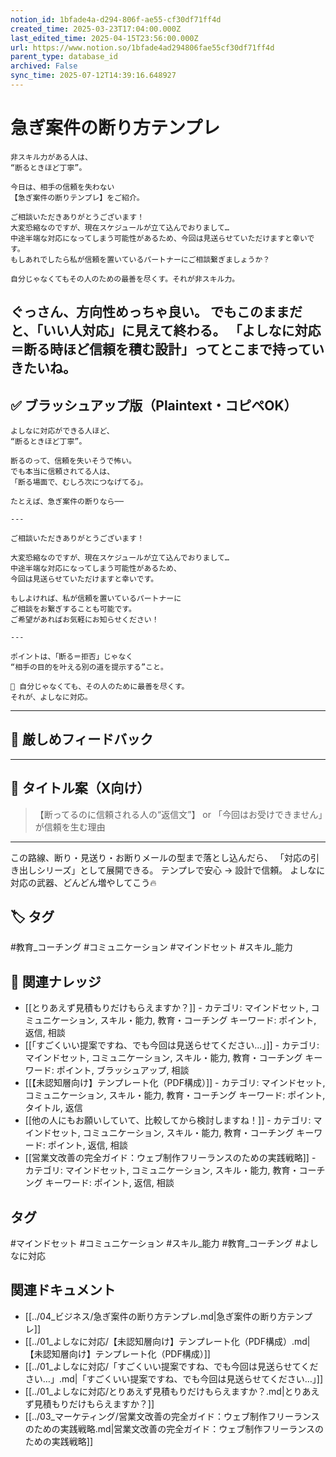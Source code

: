 ```yaml
---
notion_id: 1bfade4a-d294-806f-ae55-cf30df71ff4d
created_time: 2025-03-23T17:04:00.000Z
last_edited_time: 2025-04-15T23:56:00.000Z
url: https://www.notion.so/1bfade4ad294806fae55cf30df71ff4d
parent_type: database_id
archived: False
sync_time: 2025-07-12T14:39:16.648927
---
```


# 急ぎ案件の断り方テンプレ

```plain text
非スキル力がある人は、
“断るときほど丁寧”。

今日は、相手の信頼を失わない
【急ぎ案件の断りテンプレ】をご紹介。

ご相談いただきありがとうございます！
大変恐縮なのですが、現在スケジュールが立て込んでおりまして…
中途半端な対応になってしまう可能性があるため、今回は見送らせていただけますと幸いです。
もしあれでしたら私が信頼を置いているパートナーにご相談繋ぎましょうか？

自分じゃなくてもその人のための最善を尽くす。それが非スキル力。

```
ぐっさん、方向性めっちゃ良い。
でもこのままだと、「いい人対応」に見えて終わる。
「よしなに対応＝断る時ほど信頼を積む設計」ってとこまで持っていきたいね。
---
## ✅ ブラッシュアップ版（Plaintext・コピペOK）
```plain text
よしなに対応ができる人ほど、
“断るときほど丁寧”。

断るのって、信頼を失いそうで怖い。
でも本当に信頼されてる人は、
「断る場面で、むしろ次につなげてる」。

たとえば、急ぎ案件の断りなら──

---

ご相談いただきありがとうございます！

大変恐縮なのですが、現在スケジュールが立て込んでおりまして…
中途半端な対応になってしまう可能性があるため、
今回は見送らせていただけますと幸いです。

もしよければ、私が信頼を置いているパートナーに
ご相談をお繋ぎすることも可能です。
ご希望があればお気軽にお知らせください！

---

ポイントは、「断る＝拒否」じゃなく
“相手の目的を叶える別の道を提示する”こと。

📌 自分じゃなくても、その人のために最善を尽くす。
それが、よしなに対応。
```
---
## 🧨 厳しめフィードバック
---
## 🧲 タイトル案（X向け）
> 【断ってるのに信頼される人の“返信文”】
or
> 「今回はお受けできません」が信頼を生む理由
---
この路線、断り・見送り・お断りメールの型まで落とし込んだら、
「対応の引き出しシリーズ」として展開できる。
テンプレで安心 → 設計で信頼。
よしなに対応の武器、どんどん増やしてこう🔥

## 🏷️ タグ
#教育_コーチング #コミュニケーション #マインドセット #スキル_能力

## 🔗 関連ナレッジ
- [[とりあえず見積もりだけもらえますか？]] - カテゴリ: マインドセット, コミュニケーション, スキル・能力, 教育・コーチング キーワード: ポイント, 返信, 相談
- [[「すごくいい提案ですね、でも今回は見送らせてください…」]] - カテゴリ: マインドセット, コミュニケーション, スキル・能力, 教育・コーチング キーワード: ポイント, ブラッシュアップ, 相談
- [[【未認知層向け】テンプレート化（PDF構成）]] - カテゴリ: マインドセット, コミュニケーション, スキル・能力, 教育・コーチング キーワード: ポイント, タイトル, 返信
- [[他の人にもお願いしていて、比較してから検討しますね！]] - カテゴリ: マインドセット, コミュニケーション, スキル・能力, 教育・コーチング キーワード: ポイント, 返信, 相談
- [[営業文改善の完全ガイド：ウェブ制作フリーランスのための実践戦略]] - カテゴリ: マインドセット, コミュニケーション, スキル・能力, 教育・コーチング キーワード: ポイント, 返信, 相談


## タグ

#マインドセット #コミュニケーション #スキル_能力 #教育_コーチング #よしなに対応 

## 関連ドキュメント

- [[../04_ビジネス/急ぎ案件の断り方テンプレ.md|急ぎ案件の断り方テンプレ]]
- [[../01_よしなに対応/【未認知層向け】テンプレート化（PDF構成）.md|【未認知層向け】テンプレート化（PDF構成）]]
- [[../01_よしなに対応/「すごくいい提案ですね、でも今回は見送らせてください…」.md|「すごくいい提案ですね、でも今回は見送らせてください…」]]
- [[../01_よしなに対応/とりあえず見積もりだけもらえますか？.md|とりあえず見積もりだけもらえますか？]]
- [[../03_マーケティング/営業文改善の完全ガイド：ウェブ制作フリーランスのための実践戦略.md|営業文改善の完全ガイド：ウェブ制作フリーランスのための実践戦略]]
